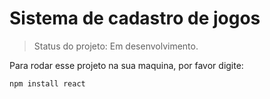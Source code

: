 <h1>Sistema de cadastro de jogos</h1>

> Status do projeto: Em desenvolvimento.

Para rodar esse projeto na sua maquina, por favor digite:

```
npm install react
```
